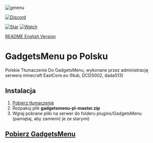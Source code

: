 ![gmenu](https://proxy.spigotmc.org/87bef4874240fc46ad048ced8c2d7dd6bcadcc22?url=https%3A%2F%2Fi.imgur.com%2FI3pb847.png)

[![Discord](https://img.shields.io/static/v1?label=DISCORD&message=EASTCORE.EU&color=000&style=for-the-badge&logo=discord)](https://go.eastcore.eu/discord)

[![Star](https://img.shields.io/github/stars/eastcore/gadgetsmenu-pl?style=social)](https://github.com/eastcore/gadgetsmenu-pl) [![Watch](https://img.shields.io/github/watchers/eastcore/gadgetsmenu-pl?label=Watch&style=social)](https://github.com/eastcore/gadgetsmenu-pl)

[README English Version](https://github.com/eastcore/gadgetsmenu-pl/blob/master/README-EN.md)
# GadgetsMenu po Polsku
Polskie Tłumaczenie Do GadgetsMenu, wykonane przez administrację serwera minecraft EastCore.eu (Nub, DCDS002, dada513)
## Instalacja
1. [Pobierz tłumaczenie](https://github.com/eastcore/gadgetsmenu-pl/archive/master.zip)
2. Rozpakuj plik **gadgetsmenu-pl-master.zip**
3. Wgraj pobrane pliki na serwer do folderu plugins/GadgetsMenu (pamiętaj, aby zamienić je ze starymi)
## [Pobierz GadgetsMenu](https://www.spigotmc.org/resources/gadgetsmenu-1-8-1-14-4.10885/)
